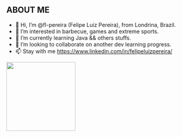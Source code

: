 ## ABOUT ME
- 👋 Hi, I’m @fl-pereira (Felipe Luiz Pereira), from Londrina, Brazil.
- 👀 I’m interested in barbecue, games and extreme sports.
- 🌱 I’m currently learning Java && others stuffs.
- 💞️ I’m looking to collaborate on another dev learning progress.
- 📫 Stay with me https://www.linkedin.com/in/felipeluizpereira/

<div align="center" dir="auto">
<a href="https://github.com/fl-pereira">
<!--<img height="180em" src="https://github-readme-stats.vercel.app/api?username=fl-pereira&amp;show_icons=true&amp;theme=dark&amp;include_all_commits=true&amp;count_private=true" style="max-width: 100%;">-->
  <img height="180em" src="https://github-readme-stats.vercel.app/api/top-langs/?username=fl-pereira&amp;layout=compact&amp;langs_count=7&amp;theme=dark" style="max-width: 100%; float: left;">
</a></div>
